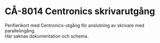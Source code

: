# CÅ-8014 Centronics skrivarutgång
Perifierikort med Centronics-utgång för anslutning av skrivare med parallelingång.  
Här saknas dokumentation och schema.